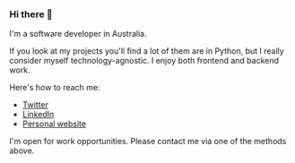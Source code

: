 ### Hi there 👋

I'm a software developer in Australia.

If you look at my projects you'll find a lot of them are in Python, but I really consider myself technology-agnostic. I enjoy both frontend and backend work.

Here's how to reach me:

- [Twitter](https://twitter.com/yoongielogy)
- [LinkedIn](https://www.linkedin.com/in/yoong-kang-lim/)
- [Personal website](https://yoongkang.com)

I'm open for work opportunities. Please contact me via one of the methods above.

